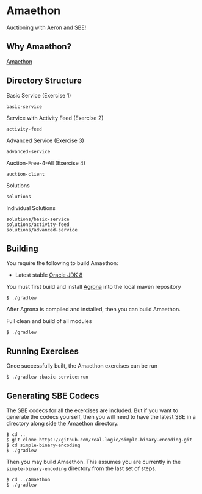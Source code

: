 Amaethon
========

Auctioning with Aeron and SBE!

Why Amaethon?
-------------

[Amaethon](http://en.wikipedia.org/wiki/Amaethon)

Directory Structure
-------------------

Basic Service (Exercise 1)

    basic-service

Service with Activity Feed (Exercise 2)

    activity-feed

Advanced Service (Exercise 3)

    advanced-service

Auction-Free-4-All (Exercise 4)

    auction-client

Solutions

    solutions

Individual Solutions

    solutions/basic-service
    solutions/activity-feed
    solutions/advanced-service

Building
--------

You require the following to build Amaethon:

* Latest stable [Oracle JDK 8](http://www.oracle.com/technetwork/java/)

You must first build and install [Agrona](https://github.com/real-logic/Agrona) into the local maven repository

    $ ./gradlew

After Agrona is compiled and installed, then you can build Amaethon.

Full clean and build of all modules

    $ ./gradlew
    
Running Exercises
-----------------

Once successfully built, the Amaethon exercises can be run

    $ ./gradlew :basic-service:run

Generating SBE Codecs
---------------------

The SBE codecs for all the exercises are included. But if you want to generate the codecs yourself, then you will
need to have the latest SBE in a directory along side the Amaethon directory.

    $ cd ..
    $ git clone https://github.com/real-logic/simple-binary-encoding.git
    $ cd simple-binary-encoding
    $ ./gradlew

Then you may build Amaethon. This assumes you are currently in the `simple-binary-encoding` directory from
the last set of steps.

    $ cd ../Amaethon
    $ ./gradlew 
